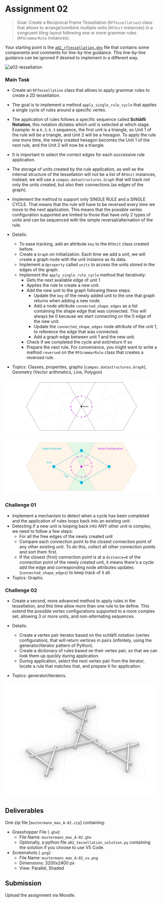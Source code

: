 # Assignment 02

> Goal: Create a Reciprocal Frame Tessellation (`RFTessellation`) class that allows to arrange/combine multiple units (`RFUnit` instances) in a congruent tiling layout following one or more grammar rules (`RFGrammarRule` instances).

Your starting point is the [`a02_rftessellation.ghx`](a02_rftessellation.ghx) file that contains some components and comments for line-by-line guidance. This line-by-line guidance can be ignored if desired to implement in a different way.

![a02-tessellation](./_images/a02-tessellation.png)

### Main Task

- Create an `RFTessellation` class that allows to apply grammar rules to create a 2D tessellation.
- The goal is to implement a method `apply_single_rule_cycle` that applies a single cycle of  rules around a specific vertex.
- The application of rules follows a specific sequence called **Schläfli Notation**, this notation dictates which unit is selected at which stage. Example: In a `6.3.6.3` sequence, the first unit is a triangle, so Unit 1 of the rule will be a triangle, and Unit 2 will be a hexagon. To apply the rule one more time, the newly created hexagon becomes the Unit 1 of the next rule, and the Unit 2 will now be a triangle.
- It is important to select the correct edges for each successive rule application.
- The storage of units created by the rule application, as well as the internal structure of the tessellation will not be a list of `RFUnit` instances, instead, we will use a `compas.datastructures.Graph` that will track not only the units created, but also their connections (as edges of the graph).
- Implement the method to support only SINGLE RULE and a SINGLE CYCLE. That means that the rule will have to be reversed every time we move to the next application. This means that the possible vertex configuration supported are limited to those that have only 2 types of units and can be sequenced with the simple reversal/alternation of the rule.

- Details:
  - To ease tracking, add an attribute `key` to the `RFUnit` class created before.
  - Create a `Graph` on initialization. Each time we add a unit, we will create a graph node with the unit instance as its data.
  - Implement a `@property` called `units` to access the units stored in the edges of the graph.
  - Implement the `apply_single_rule_cycle` method that iteratively:
    - Gets the next available edge of unit 1
    - Applies the rule to create a new unit.
    - Add the new unit to the graph following these steps:
      - Update the `key` of the newly added unit to the one that graph returns when adding a new node.
      - Add a node attribute `connected_shape_edges` as a list containing the shape edge that was connected. This will always be 0 because we start connecting on the 0 edge of the new unit.
      - Update the `connected_shape_edges` node attribute of the unit 1, to reference the edge that was connected.
      - Add a graph edge between unit 1 and the new unit.
    - Check if we completed the cycle and exit/return if so
    - Prepare the next rule. For convenience, you might want to write a method `reversed` on the `RFGrammarRule` class that creates a reversed rule.
- Topics: Classes, properties, graphs (`compas.datastructures.Graph`), Geometry (Vector arithmetics, Line, Polygon)


![a02-step1](./_images/a02-main-task.jpg)

![a02-step2](./_images/a02-main-task-2.jpg)



### Challenge 01

- Implement a mechanism to detect when a cycle has been completed and the application of rules loops back into an existing unit.
- Detecting if a new unit is looping back into ANY other unit is complex, we need to follow a few steps:
  - For all the free edges of the newly created unit
  - Compare each connection point to the closest connection point of any other existing unit. To do this, collect all other connection points and sort them first.
  - If the closest (first) connection point is at a `distance=0` of the connection point of the newly created unit, it means there's a cycle: add the edge and corresponding node attributes updates (`connected_shape_edges`) to keep track of it all.
- Topics: Graphs.

### Challenge 02

- Create a second, more advanced method to apply rules in the tessellation, and this time allow more than one rule to be define. This extend the possible vertex configurations supported to a more complex set, allowing 3 or more units, and non-alternating sequences.

- Details:
  - Create a vertex pair iterator based on the schläfli notation (vertex configuration), that will return vertices in pairs (infinitely, using the generator/iterator pattern of Python).
  - Create a dictionary of rules based on their vertex pair, so that we can look them up quickly during application.
  - During application, select the next vertex pair from the iterator, locate a rule that matches that, and prepare it for application.
- Topics: generator/iterators.

![a02-possible-final-out](./_images/a02-final-out.png)

## Deliverables

One zip file [`mustermann_max_A-02.zip`] containing:

- Grasshopper File (`.ghx`):
  - File Name: `mustermann_max_A-02.ghx`
  - Optionally, a python file `a02_tessellation_solution.py` containing the solution if you choose to use VS Code.
- Screenshots (`.png`):
  - File Name: `mustermann_max_A-02_xx.png`
  - Dimensions: 3200x2400 px
  - View: Parallel, Shaded

## Submission

Upload the assignment via Moodle.